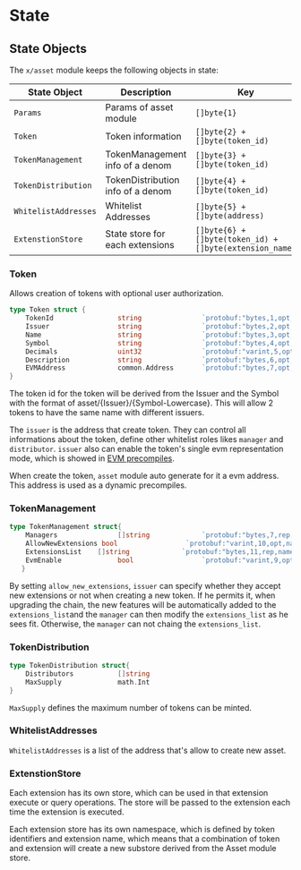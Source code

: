 <!--
order: 2
-->

# State

## State Objects

The `x/asset` module keeps the following objects in state:

| State Object         | Description                            | Key                                                       | Value                                 | Store |
|----------------------|----------------------------------------|-----------------------------------------------------------|---------------------------------------|-------|
| `Params`             | Params of asset module                 | `[]byte{1}`                                               | `[]byte(params)`                      | KV    |
| `Token`              | Token information                      | `[]byte{2} + []byte(token_id)`                            | `[]byte{token}`                       | KV    |
| `TokenManagement`    | TokenManagement info of a denom        | `[]byte{3} + []byte(token_id)`                            | `[]byte{token_manager}`               | KV    |
| `TokenDistribution`  | TokenDistribution info of a denom      | `[]byte{4} + []byte(token_id)`                            | `[]byte{token_distributor}`           | KV    |
| `WhitelistAddresses` | Whitelist Addresses                    | `[]byte{5} + []byte(address)`                             | `[]byte{bool}`                        | KV    |
| `ExtenstionStore`    | State store for each extensions        | `[]byte{6} + []byte(token_id) + []byte(extension_name)`   |  Depend on extension implementation   | KV    |

### Token

Allows creation of tokens with optional user authorization.  

```go
type Token struct {
    TokenId                string               `protobuf:"bytes,1,opt,name=token_id,json=tokenId,proto3" json:"token_id,omitempty"`
    Issuer                 string               `protobuf:"bytes,2,opt,name=issuer,proto3" json:"issuer,omitempty"`
    Name                   string               `protobuf:"bytes,3,opt,name=name,proto3" json:"name,omitempty"`
    Symbol                 string               `protobuf:"bytes,4,opt,name=symbol,proto3" json:"symbol,omitempty"`
    Decimals               uint32               `protobuf:"varint,5,opt,name=decimals,proto3" json:"decimals,omitempty"`
    Description            string               `protobuf:"bytes,6,opt,name=description,proto3" json:"description,omitempty"`
    EVMAddress             common.Address       `protobuf:"bytes,7,opt,name=description,proto3" json:"description,omitempty"`
}
```

The token id for the token will be derived from the Issuer and the Symbol with the format of asset/{Issuer}/{Symbol-Lowercase}. This will allow 2 tokens to have the same name with different issuers.

The `issuer` is the address that create token. They can control all informations about the token, define other whitelist roles likes `manager` and `distributor`. `issuer` also can enable the token's single evm representation mode, which is showed in [EVM precompiles](README.md#asset-module-and-erc-20-precompiles).

When create the token, `asset` module auto generate for it a evm address. This address is used as a dynamic precompiles.

### TokenManagement

```go
type TokenManagement struct{
    Managers               []string             `protobuf:"bytes,7,rep,name=managers,proto3" json:"managers,omitempty"`
    AllowNewExtensions bool                 `protobuf:"varint,10,opt,name=allow_new_Extensions,json=allowNewExtensions,proto3" json:"allow_new_Extensions,omitempty"`
    ExtensionsList    []string             `protobuf:"bytes,11,rep,name=extensions_list,json=extensionsList,proto3" json:"extensions_list,omitempty"`
    EvmEnable              bool                 `protobuf:"varint,9,opt,name=evm_enable,json=evmEnable,proto3" json:"evm_enable,omitempty"`
   }
```

By setting `allow_new_extensions`, `issuer` can specify whether they accept new extensions or not when creating a new token. If he permits it, when upgrading the chain, the new features will be automatically added to the `extensions_list`and the `manager` can then modify the `extensions_list` as he sees fit. Otherwise, the `manager` can not chaing the `extensions_list`.

### TokenDistribution

```go
type TokenDistribution struct{
    Distributors           []string
    MaxSupply              math.Int
}
```

`MaxSupply` defines the maximum number of tokens can be minted.

### WhitelistAddresses

`WhitelistAddresses` is a list of the address that's allow to create new asset.

### ExtenstionStore

Each extension has its own store, which can be used in that extension execute or query operations. The store will be passed to the extension each time the extension is executed.

Each extension store has its own namespace, which is defined by token identifiers and extension name, which means that a combination of token and extension will create a new substore derived from the Asset module store.
